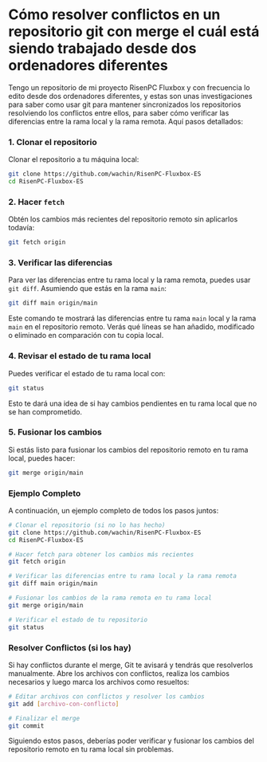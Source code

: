 # Cómo resolver conflictos en un repositorio git con merge el cuál está siendo trabajado desde dos ordenadores diferentes

Tengo un repositorio de mi proyecto RisenPC Fluxbox y con frecuencia lo edito desde dos ordenadores diferentes, y estas son unas investigaciones para saber como usar git para mantener sincronizados los repositorios resolviendo los conflictos entre ellos, para saber cómo verificar las diferencias entre la rama local y la rama remota. Aquí pasos detallados:

### 1. Clonar el repositorio
Clonar el repositorio a tu máquina local:

```bash
git clone https://github.com/wachin/RisenPC-Fluxbox-ES
cd RisenPC-Fluxbox-ES
```

### 2. Hacer `fetch`
Obtén los cambios más recientes del repositorio remoto sin aplicarlos todavía:
```bash
git fetch origin
```

### 3. Verificar las diferencias
Para ver las diferencias entre tu rama local y la rama remota, puedes usar `git diff`. Asumiendo que estás en la rama `main`:

```bash
git diff main origin/main
```

Este comando te mostrará las diferencias entre tu rama `main` local y la rama `main` en el repositorio remoto. Verás qué líneas se han añadido, modificado o eliminado en comparación con tu copia local.

### 4. Revisar el estado de tu rama local
Puedes verificar el estado de tu rama local con:
```bash
git status
```

Esto te dará una idea de si hay cambios pendientes en tu rama local que no se han comprometido.

### 5. Fusionar los cambios
Si estás listo para fusionar los cambios del repositorio remoto en tu rama local, puedes hacer:

```bash
git merge origin/main
```

### Ejemplo Completo
A continuación, un ejemplo completo de todos los pasos juntos:

```bash
# Clonar el repositorio (si no lo has hecho)
git clone https://github.com/wachin/RisenPC-Fluxbox-ES
cd RisenPC-Fluxbox-ES

# Hacer fetch para obtener los cambios más recientes
git fetch origin

# Verificar las diferencias entre tu rama local y la rama remota
git diff main origin/main

# Fusionar los cambios de la rama remota en tu rama local
git merge origin/main

# Verificar el estado de tu repositorio
git status
```

### Resolver Conflictos (si los hay)
Si hay conflictos durante el merge, Git te avisará y tendrás que resolverlos manualmente. Abre los archivos con conflictos, realiza los cambios necesarios y luego marca los archivos como resueltos:

```bash
# Editar archivos con conflictos y resolver los cambios
git add [archivo-con-conflicto]

# Finalizar el merge
git commit
```

Siguiendo estos pasos, deberías poder verificar y fusionar los cambios del repositorio remoto en tu rama local sin problemas.